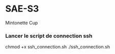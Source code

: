 # SAE-S3
Mintonette Cup 

### Lancer le script de connection ssh

chmod +x ssh_connection.sh
./ssh_connection.sh
